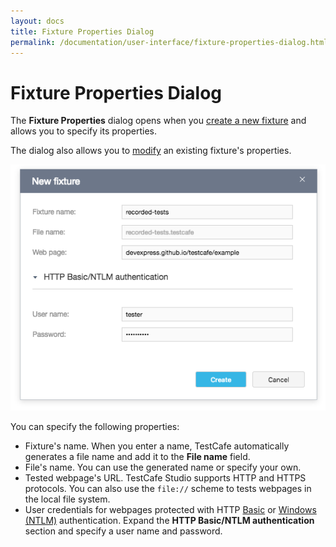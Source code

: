 ```yaml
---
layout: docs
title: Fixture Properties Dialog
permalink: /documentation/user-interface/fixture-properties-dialog.html
---
```

# Fixture Properties Dialog

The **Fixture Properties** dialog opens when you [create a new fixture](../guides/record-tests/README.md#create-fixtures) and allows you to specify its properties.

The dialog also allows you to [modify](fixture-editor.md#modify-the-fixtures-properties) an existing fixture's properties.

![Fixture Properties dialog](../../images/user-interface/dialogs/new-fixture-dialog.png)

You can specify the following properties:

* Fixture's name. When you enter a name, TestCafe automatically generates a file name and add it to the **File name** field.
* File's name. You can use the generated name or specify your own.
* Tested webpage's URL. TestCafe Studio supports HTTP and HTTPS protocols. You can also use the `file://` scheme to tests webpages in the local file system.
* User credentials for webpages protected with HTTP [Basic](https://en.wikipedia.org/wiki/Basic_access_authentication) or [Windows (NTLM)](https://en.wikipedia.org/wiki/Integrated_Windows_Authentication) authentication. Expand the **HTTP Basic/NTLM authentication** section and specify a user name and password.
